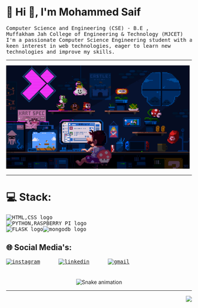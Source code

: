 # 💫 Hi 👋, I'm Mohammed Saif
<pre>
Computer Science and Engineering (CSE) - B.E ,<br>Muffakham Jah College of Engineering & Technology (MJCET)<br>I'm a passionate Computer Science Engineering student with a<br>keen interest in web technologies, eager to learn new<br>technologies and improve my skills.
</pre>
<hr>
<img height="280" src="./src/pfp.gif"  />
<hr>

# 💻 Stack:
<pre>
<img src="https://skillicons.dev/icons?i=html,css" height="54" alt="HTML,CSS logo"  />
<img src="https://skillicons.dev/icons?i=python,raspberrypi" height="54" alt="PYTHON,RASPBERRY PI logo"/>
<img src="https://skillicons.dev/icons?i=flask" height="54" alt="FLASK logo"  /><img src="https://cdn.jsdelivr.net/gh/devicons/devicon/icons/mongodb/mongodb-original.svg" height="54" alt="mongodb logo"  />
</pre>

## 🌐 Social Media's:
<pre>
<a href="https://www.instagram.com/md.saif____?igsh=eGMwcGJoeWZ0bzNy&utm_source=qr" target="_blank"><img src="https://skillicons.dev/icons?i=instagram" height="54" alt="instagram"  /></a>      <a href="https://www.linkedin.com/in/mohammedsaif923" target="_blank"><img src="https://skillicons.dev/icons?i=linkedin" height="54" alt="linkedin"  /></a>      <a href="mailto:mohammedsaifms2006@gmail.com" target="_blank"><img src="https://skillicons.dev/icons?i=gmail" height="54" alt="gmail"  /></a>
</pre>


<!-- Snake Game Repo View -->
#
<div align="center">
  <img src="https://profile-readme-generator.com/assets/snake.svg" alt="Snake animation" />
</div>

---
<img align="right" src="https://visitor-badge.laobi.icu/badge?page_id=Ms-923.Ms-923&left_color=black&left_text=Visitors"  />
<!-- Proudly created with GPRM ( https://gprm.itsvg.in ) -->
